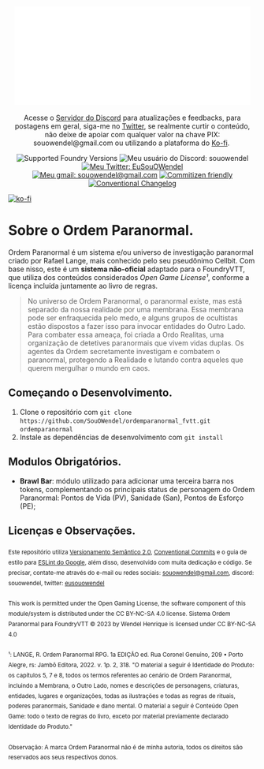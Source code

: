 <div align="center">

<img src="https://github.com/SouOWendel/ordemparanormal-fvtt/blob/main/media/op-logo.png?raw=true" alt="logo do Ordem Paranormal">
<p dir="auto" style="text-align: center;">Acesse o <a href="https://discord.gg/G8AwJwJXa5">Servidor do Discord</a> para atualiza&ccedil;&otilde;es e feedbacks, para postagens em geral, siga-me no <a href="https://twitter.com/EuSouOWendel">Twitter</a>, se realmente curtir o conte&uacute;do, n&atilde;o deixe de apoiar com qualquer valor na chave PIX: souowendel@gmail.com ou utilizando a plataforma do <a href="https://ko-fi.com/souowendel">Ko-fi</a>.&nbsp;</p>

![Supported Foundry Versions](https://img.shields.io/endpoint?url=https%3A%2F%2Ffoundryshields.com%2Fversion%3Fstyle%3Dflat%26url%3Dhttps%3A%2F%2Fgithub.com%2FSouOWendel%2Fordemparanormal-fvtt%2Freleases%2Flatest%2Fdownload%2Fsystem.json)
![Meu usuário do Discord: souowendel](https://dcbadge.vercel.app/api/shield/294989840104161280?style=flat&compact=true)
[![Meu Twitter: EuSouOWendel](https://img.shields.io/badge/Twitter-1DA1F2?style=for-the-badge&logo=twitter&logoColor=white&style=flat&compact=true)](https://twitter.com/EuSouOWendel)
<br>
[![Meu gmail: souowendel@gmail.com](https://img.shields.io/badge/Gmail-D14836?style=for-the-badge&logo=gmail&logoColor=white&style=flat&compact=true)](https://mail.google.com/mail/u/0/?fs=1&to=souowendel@gmail.com&su=Enquiry&tf=cm)
[![Commitizen friendly](https://img.shields.io/badge/commitizen-friendly-brightgreen.svg)](http://commitizen.github.io/cz-cli/)
[![Conventional Changelog](https://img.shields.io/badge/changelog-conventional-brightgreen.svg)](http://conventional-changelog.github.io)

</div>

[![ko-fi](https://ko-fi.com/img/githubbutton_sm.svg)](https://ko-fi.com/Y8Y8PRQ6Z)

# Sobre o Ordem Paranormal.

Ordem Paranormal é um sistema e/ou universo de investigação paranormal criado por Rafael Lange, mais conhecido pelo seu pseudônimo Cellbit. Com base nisso, este é um **sistema não-oficial** adaptado para o FoundryVTT, que utiliza dos conteúdos considerados <i>Open Game License¹</i>, conforme a licença incluída juntamente ao livro de regras. 

> No universo de Ordem Paranormal, o paranormal existe, mas está separado da nossa realidade por uma membrana. Essa membrana pode ser enfraquecida pelo medo, e alguns grupos de ocultistas estão dispostos a fazer isso para invocar entidades do Outro Lado.
> Para combater essa ameaça, foi criada a Ordo Realitas, uma organização de detetives paranormais que vivem vidas duplas. Os agentes da Ordem secretamente investigam e combatem o paranormal, protegendo a Realidade e lutando contra aqueles que querem mergulhar o mundo em caos.

## Começando o Desenvolvimento.

1. Clone o repositório com `git clone https://github.com/SouOWendel/ordemparanormal_fvtt.git ordemparanormal`
2. Instale as dependências de desenvolvimento com `git install`

## Modulos Obrigatórios.

-   **Brawl Bar**: módulo utilizado para adicionar uma terceira barra nos tokens, complementando os principais status de personagem do Ordem Paranormal: Pontos de Vida (PV), Sanidade (San), Pontos de Esforço (PE);

## Licenças e Observações.
<sub>
Este repositório utiliza <a href="https://semver.org/lang/pt-BR/">Versionamento Semântico 2.0</a>, <a href="https://www.conventionalcommits.org/en/v1.0.0/">Conventional Commits</a> e o guia de estilo para <a href="https://google.github.io/styleguide/jsguide.html">ESLint do Google</a>, além disso, desenvolvido com muita dedicação e código. Se precisar, contate-me através do e-mail ou redes sociais: <a href="https://mail.google.com/mail/u/0/?fs=1&to=souowendel@gmail.com&su=Enquiry&tf=cm">souowendel@gmail.com</a>, discord: souowendel, twitter: <a href="https://twitter.com/EuSouOWendel">eusouowendel</a><br><br>
</sub>
<sub>
This work is permitted under the Open Gaming License, the software component of this module/system is distributed under the CC BY-NC-SA 4.0 license. Sistema Ordem Paranormal para FoundryVTT © 2023 by Wendel Henrique is licensed under CC BY-NC-SA 4.0<br><br>
</sub>
<sub>
¹: LANGE, R. Ordem Paranormal RPG. 1a EDIÇÃO ed. Rua Coronel Genuíno, 209 • Porto Alegre, rs: Jambô Editora, 2022. v. 1p. 2, 318. "O material a seguir é Identidade do Produto: os capítulos 5, 7 e 8, todos os termos referentes ao cenário de Ordem Paranormal, incluindo a Membrana, o Outro Lado, nomes e descrições de personagens, criaturas, entidades, lugares e organizações, todas as ilustrações e todas as regras de rituais, poderes paranormais, Sanidade e dano mental. O material a seguir é Conteúdo Open Game: todo o texto de regras do livro, exceto por material previamente declarado Identidade do Produto."<br><br>
</sub>
<sub>
Observação: A marca Ordem Paranormal não é de minha autoria, todos os direitos são reservados aos seus respectivos donos.
</sub> 

<!-- Links Uteis -->
<!-- https://foundryvtt.wiki/en/development/guides/SD-tutorial -->
<!-- https://foundryvtt.com/article/dice-advanced/ -->
<!-- https://foundryvtt.wiki/en/development/guides/System-Development-for-Beginners/System-Development-Part-5-Wandering-in-000000 -->
<!-- https://foundryvtt.wiki/en/development/guides/vite -->
<!-- https://foundryvtt.wiki/en/development/guides/builtin-css -->
